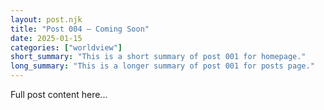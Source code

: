 ```yaml
---
layout: post.njk
title: "Post 004 — Coming Soon"
date: 2025-01-15
categories: ["worldview"]
short_summary: "This is a short summary of post 001 for homepage."
long_summary: "This is a longer summary of post 001 for posts page."
---
```

Full post content here...
